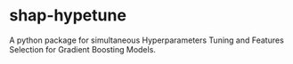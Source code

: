# shap-hypetune
A python package for simultaneous Hyperparameters Tuning and Features Selection for Gradient Boosting Models.
